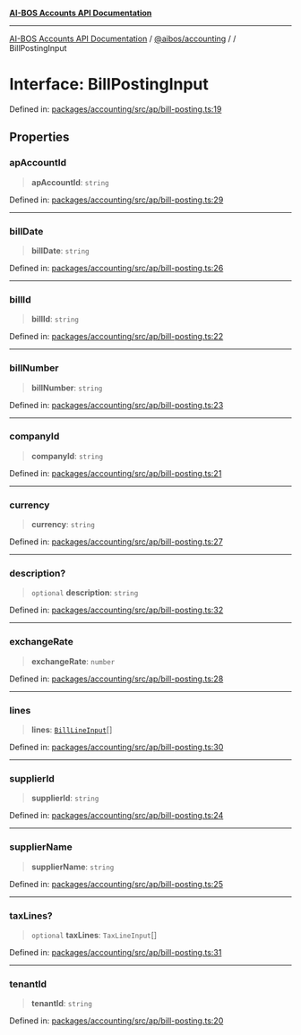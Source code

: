 [**AI-BOS Accounts API Documentation**](../../../README.md)

***

[AI-BOS Accounts API Documentation](../../../README.md) / [@aibos/accounting](../README.md) / [](../README.md) / BillPostingInput

# Interface: BillPostingInput

Defined in: [packages/accounting/src/ap/bill-posting.ts:19](https://github.com/pohlai88/accounts/blob/48103fb36d28b2b9bfb33472b6de2f719773cde9/packages/accounting/src/ap/bill-posting.ts#L19)

## Properties

### apAccountId

> **apAccountId**: `string`

Defined in: [packages/accounting/src/ap/bill-posting.ts:29](https://github.com/pohlai88/accounts/blob/48103fb36d28b2b9bfb33472b6de2f719773cde9/packages/accounting/src/ap/bill-posting.ts#L29)

***

### billDate

> **billDate**: `string`

Defined in: [packages/accounting/src/ap/bill-posting.ts:26](https://github.com/pohlai88/accounts/blob/48103fb36d28b2b9bfb33472b6de2f719773cde9/packages/accounting/src/ap/bill-posting.ts#L26)

***

### billId

> **billId**: `string`

Defined in: [packages/accounting/src/ap/bill-posting.ts:22](https://github.com/pohlai88/accounts/blob/48103fb36d28b2b9bfb33472b6de2f719773cde9/packages/accounting/src/ap/bill-posting.ts#L22)

***

### billNumber

> **billNumber**: `string`

Defined in: [packages/accounting/src/ap/bill-posting.ts:23](https://github.com/pohlai88/accounts/blob/48103fb36d28b2b9bfb33472b6de2f719773cde9/packages/accounting/src/ap/bill-posting.ts#L23)

***

### companyId

> **companyId**: `string`

Defined in: [packages/accounting/src/ap/bill-posting.ts:21](https://github.com/pohlai88/accounts/blob/48103fb36d28b2b9bfb33472b6de2f719773cde9/packages/accounting/src/ap/bill-posting.ts#L21)

***

### currency

> **currency**: `string`

Defined in: [packages/accounting/src/ap/bill-posting.ts:27](https://github.com/pohlai88/accounts/blob/48103fb36d28b2b9bfb33472b6de2f719773cde9/packages/accounting/src/ap/bill-posting.ts#L27)

***

### description?

> `optional` **description**: `string`

Defined in: [packages/accounting/src/ap/bill-posting.ts:32](https://github.com/pohlai88/accounts/blob/48103fb36d28b2b9bfb33472b6de2f719773cde9/packages/accounting/src/ap/bill-posting.ts#L32)

***

### exchangeRate

> **exchangeRate**: `number`

Defined in: [packages/accounting/src/ap/bill-posting.ts:28](https://github.com/pohlai88/accounts/blob/48103fb36d28b2b9bfb33472b6de2f719773cde9/packages/accounting/src/ap/bill-posting.ts#L28)

***

### lines

> **lines**: [`BillLineInput`](BillLineInput.md)[]

Defined in: [packages/accounting/src/ap/bill-posting.ts:30](https://github.com/pohlai88/accounts/blob/48103fb36d28b2b9bfb33472b6de2f719773cde9/packages/accounting/src/ap/bill-posting.ts#L30)

***

### supplierId

> **supplierId**: `string`

Defined in: [packages/accounting/src/ap/bill-posting.ts:24](https://github.com/pohlai88/accounts/blob/48103fb36d28b2b9bfb33472b6de2f719773cde9/packages/accounting/src/ap/bill-posting.ts#L24)

***

### supplierName

> **supplierName**: `string`

Defined in: [packages/accounting/src/ap/bill-posting.ts:25](https://github.com/pohlai88/accounts/blob/48103fb36d28b2b9bfb33472b6de2f719773cde9/packages/accounting/src/ap/bill-posting.ts#L25)

***

### taxLines?

> `optional` **taxLines**: `TaxLineInput`[]

Defined in: [packages/accounting/src/ap/bill-posting.ts:31](https://github.com/pohlai88/accounts/blob/48103fb36d28b2b9bfb33472b6de2f719773cde9/packages/accounting/src/ap/bill-posting.ts#L31)

***

### tenantId

> **tenantId**: `string`

Defined in: [packages/accounting/src/ap/bill-posting.ts:20](https://github.com/pohlai88/accounts/blob/48103fb36d28b2b9bfb33472b6de2f719773cde9/packages/accounting/src/ap/bill-posting.ts#L20)
